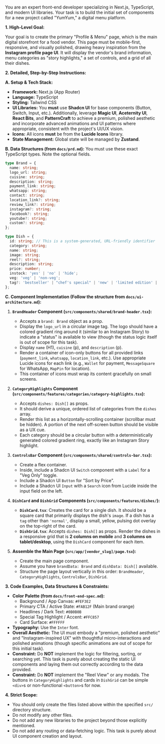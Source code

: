 You are an expert front-end developer specializing in Next.js, TypeScript, and modern UI libraries. Your task is to build the initial set of components for a new project called "YumYum," a digital menu platform.

**1. High-Level Goal:**

Your goal is to create the primary "Profile & Menu" page, which is the main digital storefront for a food vendor. This page must be mobile-first, responsive, and visually polished, drawing heavy inspiration from the **Instagram profile page UI**. It will display the vendor's brand information, menu categories as "story highlights," a set of controls, and a grid of all their dishes.

**2. Detailed, Step-by-Step Instructions:**

**A. Setup & Tech Stack:**

- **Framework:** Next.js (App Router)
- **Language:** TypeScript
- **Styling:** Tailwind CSS
- **UI Libraries:** You **must** use **Shadcn UI** for base components (Button, Switch, Input, etc.). Additionally, leverage **Magic UI**, **Aceternity UI**, **React Bits**, and **PatternCraft** to achieve a premium, polished aesthetic and incorporate advanced animations and UI patterns where appropriate, consistent with the project's UI/UX vision.
- **Icons:** All icons **must** be from the **Lucide Icons** library.
- **State Management:** Global state will be managed by **Zustand**.

**B. Data Structures (from `docs/prd.md`):**
You must use these exact TypeScript types. Note the optional fields.

```typescript
type Brand = {
  name: string;
  logo_url: string;
  cuisine: string;
  description: string;
  payment_link: string;
  whatsapp: string;
  contact: string;
  location_link?: string;
  review_link?: string;
  instagram?: string;
  facebook?: string;
  youtube?: string;
  custom?: string;
};

type Dish = {
  id: string; // This is a system-generated, URL-friendly identifier
  category: string;
  name: string;
  image: string;
  reel?: string;
  description: string;
  price: number;
  instock: 'yes' | 'no' | 'hide';
  veg: 'veg' | 'non-veg';
  tag?: 'bestseller' | "chef's special" | 'new' | 'limited edition' | 'normal';
};
```

**C. Component Implementation (Follow the structure from `docs/ui-architecture.md`):**

1.  **`BrandHeader` Component (`src/components/shared/brand-header.tsx`):**
    - Accepts a `brand: Brand` object as a prop.
    - Display the `logo_url` in a circular image tag. The logo should have a colored gradient ring around it (similar to an Instagram Story) to indicate a "status" is available to view (though the status logic itself is out of scope for this task).
    - Display `name` (H1), `cuisine` (p), and `description` (p).
    - Render a container of icon-only buttons for all provided links (`payment_link`, `whatsapp`, `location_link`, etc.). Use appropriate Lucide icons for each link (e.g., `Wallet` for payment, `MessageSquare` for WhatsApp, `MapPin` for location).
    - This container of icons must wrap its content gracefully on small screens.

2.  **`CategoryHighlights` Component (`src/components/features/categories/category-highlights.tsx`):**
    - Accepts `dishes: Dish[]` as props.
    - It should derive a unique, ordered list of categories from the `dishes` array.
    - Render this list as a horizontally-scrolling container (scrollbar must be hidden). A portion of the next off-screen button should be visible as a UX cue.
    - Each category should be a circular button with a deterministically generated colored gradient ring, exactly like an Instagram Story highlight.

3.  **`ControlsBar` Component (`src/components/shared/controls-bar.tsx`):**
    - Create a flex container.
    - Inside, include a Shadcn UI `Switch` component with a `Label` for a "Veg Only" toggle.
    - Include a Shadcn UI `Button` for "Sort by Price".
    - Include a Shadcn UI `Input` with a `Search` icon from Lucide inside the input field on the left.

4.  **`DishCard` and `DishGrid` Components (`src/components/features/dishes/`):**
    - **`DishCard.tsx`**: Creates the card for a single dish. It should be a square card that primarily displays the dish's `image`. If a dish has a `tag` other than `'normal'`, display a small, yellow, pulsing dot overlay on the top-right of the card.
    - **`DishGrid.tsx`**: Accepts `dishes: Dish[]` as props. Render the dishes in a responsive grid that is **2 columns on mobile** and **3 columns on tablet/desktop**, using the `DishCard` component for each item.

5.  **Assemble the Main Page (`src/app/[vendor_slug]/page.tsx`):**
    - Create the main page component.
    - Assume you have `brandData: Brand` and `dishData: Dish[]` available.
    - Structure the page layout vertically in this order: `BrandHeader`, `CategoryHighlights`, `ControlsBar`, `DishGrid`.

**3. Code Examples, Data Structures & Constraints:**

- **Color Palette (from `docs/front-end-spec.md`):**
  - Background / App Canvas: `#FEF3E2`
  - Primary CTA / Active State: `#FAB12F` (Main brand orange)
  - Headlines / Dark Text: `#0B0B0B`
  - Special Tag Highlight / Accent: `#FFC857`
  - Card Surface: `#FFFFFF`
- **Typography:** Use the `Inter` font.
- **Overall Aesthetic:** The UI must embody a "premium, polished aesthetic" and "Instagram-inspired UX" with thoughtful micro-interactions and polished animations (though specific animations are out of scope for this initial task).
- **Constraint:** Do **NOT** implement the logic for filtering, sorting, or searching yet. This task is purely about creating the static UI components and laying them out correctly according to the data provided.
- **Constraint:** Do **NOT** implement the "Reel View" or any modals. The buttons in `CategoryHighlights` and cards in `DishGrid` can be simple `<div>`s or non-functional `<button>`s for now.

**4. Strict Scope:**

- You should only create the files listed above within the specified `src/` directory structure.
- Do not modify any other files.
- Do not add any new libraries to the project beyond those explicitly mentioned.
- Do not add any routing or data-fetching logic. This task is purely about UI component creation and layout.
